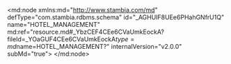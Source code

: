 <?xml version="1.0" encoding="UTF-8"?>
<md:node xmlns:md="http://www.stambia.com/md" defType="com.stambia.rdbms.schema" id="_AGHUIF8UEe6PHahGNfrU1Q" name="HOTEL_MANAGEMENT" md:ref="resource.md#_YbzCEF4CEe6CVaUmkEockA?fileId=_YOaGUF4CEe6CVaUmkEockA$type=md$name=HOTEL_MANAGEMENT?" internalVersion="v2.0.0" subMd="true">
  <attribute defType="com.stambia.rdbms.schema.dataStoreFilter" id="_CxacwF8UEe6PHahGNfrU1Q" value=""/>
  <node defType="com.stambia.rdbms.datastore" id="_CwczcV8UEe6PHahGNfrU1Q" name="T_TITLE">
    <attribute defType="com.stambia.rdbms.datastore.name" id="_Cwczcl8UEe6PHahGNfrU1Q" value="T_TITLE"/>
    <attribute defType="com.stambia.rdbms.datastore.type" id="_Cwczc18UEe6PHahGNfrU1Q" value="TABLE"/>
    <node defType="com.stambia.rdbms.column" id="_CxG6wF8UEe6PHahGNfrU1Q" name="TIT_CODE" position="1">
      <attribute defType="com.stambia.rdbms.column.name" id="_CxG6wV8UEe6PHahGNfrU1Q" value="TIT_CODE"/>
      <attribute defType="com.stambia.rdbms.column.nullable" id="_CxG6wl8UEe6PHahGNfrU1Q" value="0"/>
      <attribute defType="com.stambia.rdbms.column.autoGenerated" id="_CxG6w18UEe6PHahGNfrU1Q" value="false"/>
      <attribute defType="com.stambia.rdbms.column.autoIncrement" id="_CxG6xF8UEe6PHahGNfrU1Q" value="false"/>
      <attribute defType="com.stambia.rdbms.column.type" id="_CxG6xV8UEe6PHahGNfrU1Q" value="VARCHAR"/>
      <attribute defType="com.stambia.rdbms.column.size" id="_CxG6xl8UEe6PHahGNfrU1Q" value="8"/>
    </node>
    <node defType="com.stambia.rdbms.column" id="_CxG6x18UEe6PHahGNfrU1Q" name="TIT_NAME" position="2">
      <attribute defType="com.stambia.rdbms.column.name" id="_CxG6yF8UEe6PHahGNfrU1Q" value="TIT_NAME"/>
      <attribute defType="com.stambia.rdbms.column.nullable" id="_CxG6yV8UEe6PHahGNfrU1Q" value="0"/>
      <attribute defType="com.stambia.rdbms.column.autoGenerated" id="_CxG6yl8UEe6PHahGNfrU1Q" value="false"/>
      <attribute defType="com.stambia.rdbms.column.autoIncrement" id="_CxG6y18UEe6PHahGNfrU1Q" value="false"/>
      <attribute defType="com.stambia.rdbms.column.type" id="_CxG6zF8UEe6PHahGNfrU1Q" value="VARCHAR"/>
      <attribute defType="com.stambia.rdbms.column.size" id="_CxG6zV8UEe6PHahGNfrU1Q" value="32"/>
    </node>
    <node defType="com.stambia.rdbms.pk" id="_CxG6zl8UEe6PHahGNfrU1Q" name="PK_T_TITLE">
      <node defType="com.stambia.rdbms.colref" id="_CxG6z18UEe6PHahGNfrU1Q" position="1">
        <attribute defType="com.stambia.rdbms.colref.ref" id="_CxG60F8UEe6PHahGNfrU1Q" ref="resource.md#_CxG6wF8UEe6PHahGNfrU1Q?fileId=_AGHUIF8UEe6PHahGNfrU1Q$type=md$name=TIT_CODE?"/>
      </node>
    </node>
  </node>
</md:node>